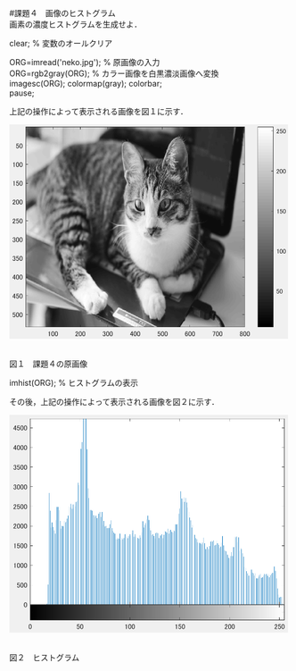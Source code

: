 #課題４　画像のヒストグラム  
画素の濃度ヒストグラムを生成せよ．

clear; % 変数のオールクリア

ORG=imread('neko.jpg'); % 原画像の入力  
ORG=rgb2gray(ORG); % カラー画像を白黒濃淡画像へ変換  
imagesc(ORG); colormap(gray); colorbar;  
pause;  

上記の操作によって表示される画像を図１に示す．

<img src="https://github.com/miyabi0529/15ec068_image_processing/blob/master/kadai4.1.PNG" width="500">  

図１　課題４の原画像

imhist(ORG); % ヒストグラムの表示  

その後，上記の操作によって表示される画像を図２に示す．

<img src="https://github.com/miyabi0529/15ec068_image_processing/blob/master/kadai4.2.PNG" width="500">  

図２　ヒストグラム
